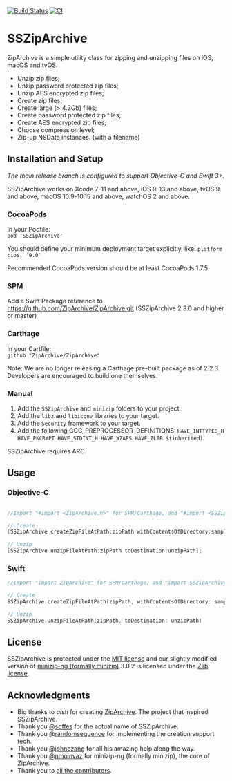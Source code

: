 [![Build Status](https://api.travis-ci.com/ZipArchive/ZipArchive.svg?branch=master)](https://travis-ci.com/ZipArchive/ZipArchive)
[![CI](https://github.com/ZipArchive/ZipArchive/workflows/CI/badge.svg)](https://github.com/ZipArchive/ZipArchive/actions?query=workflow%3ACI)

# SSZipArchive

ZipArchive is a simple utility class for zipping and unzipping files on iOS, macOS and tvOS.

- Unzip zip files;
- Unzip password protected zip files;
- Unzip AES encrypted zip files;
- Create zip files;
- Create large (> 4.3Gb) files;
- Create password protected zip files;
- Create AES encrypted zip files;
- Choose compression level;
- Zip-up NSData instances. (with a filename)

## Installation and Setup

*The main release branch is configured to support Objective-C and Swift 3+.*

SSZipArchive works on Xcode 7-11 and above, iOS 9-13 and above, tvOS 9 and above, macOS 10.9-10.15 and above, watchOS 2 and above.

### CocoaPods
In your Podfile:  
`pod 'SSZipArchive'`

You should define your minimum deployment target explicitly, like:
`platform :ios, '9.0'`

Recommended CocoaPods version should be at least CocoaPods 1.7.5.

### SPM
Add a Swift Package reference to https://github.com/ZipArchive/ZipArchive.git (SSZipArchive 2.3.0 and higher or master)

### Carthage
In your Cartfile:  
`github "ZipArchive/ZipArchive"`

Note: We are no longer releasing a Carthage pre-built package as of 2.2.3. Developers are encouraged to build one themselves.

### Manual

1. Add the `SSZipArchive` and `minizip` folders to your project.
2. Add the `libz` and `libiconv` libraries to your target.
3. Add the `Security` framework to your target.
4. Add the following GCC_PREPROCESSOR_DEFINITIONS: `HAVE_INTTYPES_H HAVE_PKCRYPT HAVE_STDINT_H HAVE_WZAES HAVE_ZLIB $(inherited)`.

SSZipArchive requires ARC.

## Usage

### Objective-C

```objective-c

//Import "#import <ZipArchive.h>" for SPM/Carthage, and "#import <SSZipArchive.h>" for CocoaPods.

// Create
[SSZipArchive createZipFileAtPath:zipPath withContentsOfDirectory:sampleDataPath];

// Unzip
[SSZipArchive unzipFileAtPath:zipPath toDestination:unzipPath];
```

### Swift

```swift
//Import "import ZipArchive" for SPM/Carthage, and "import SSZipArchive" for CocoaPods.

// Create
SSZipArchive.createZipFileAtPath(zipPath, withContentsOfDirectory: sampleDataPath)

// Unzip
SSZipArchive.unzipFileAtPath(zipPath, toDestination: unzipPath)
```

## License

SSZipArchive is protected under the [MIT license](https://github.com/samsoffes/ssziparchive/raw/master/LICENSE) and our slightly modified version of [minizip-ng (formally minizip)](https://github.com/zlib-ng/minizip-ng) 3.0.2 is licensed under the [Zlib license](https://www.zlib.net/zlib_license.html).

## Acknowledgments

* Big thanks to *aish* for creating [ZipArchive](https://code.google.com/archive/p/ziparchive/). The project that inspired SSZipArchive.
* Thank you [@soffes](https://github.com/soffes) for the actual name of SSZipArchive.
* Thank you [@randomsequence](https://github.com/randomsequence) for implementing the creation support tech.
* Thank you [@johnezang](https://github.com/johnezang) for all his amazing help along the way.
* Thank you [@nmoinvaz](https://github.com/nmoinvaz) for minizip-ng (formally minizip), the core of ZipArchive.
* Thank you to [all the contributors](https://github.com/ZipArchive/ZipArchive/graphs/contributors).
